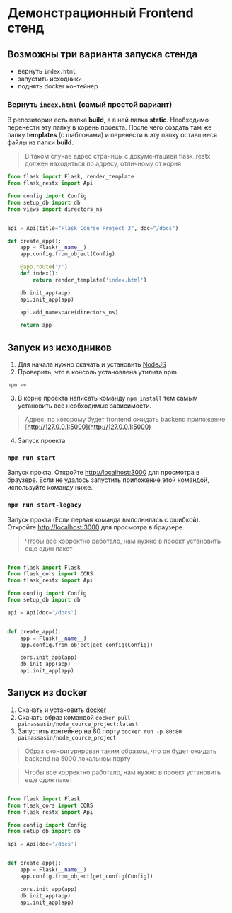 # Демонстрационный Frontend стенд

## Возможны три варианта запуска стенда
- вернуть `index.html`
- запустить исходники
- поднять docker контейнер

### Вернуть `index.html` (самый простой вариант)

В репозитории есть папка **build**, а в ней папка **static**. 
Необходимо перенести эту папку в корень проекта.
После чего создать там же папку **templates** (с шаблонами) и перенести в эту папку
оставшиеся файлы из папки **build**.

> В таком случае адрес страницы с документацией flask_restx должен
> находиться по адресу, отличному от корня
```python
from flask import Flask, render_template
from flask_restx import Api

from config import Config
from setup_db import db
from views import directors_ns


api = Api(title="Flask Course Project 3", doc="/docs")

def create_app():
    app = Flask(__name__)
    app.config.from_object(Config)

    @app.route('/')
    def index():
        return render_template('index.html')

    db.init_app(app)
    api.init_app(app)

    api.add_namespace(directors_ns)
    
    return app
```


## Запуск из исходников

1. Для начала нужно скачать и установить [NodeJS](https://nodejs.org/en/download/)
2. Проверить, что в консоль установлена утилита npm

```shell
npm -v
```

3. В корне проекта написать команду `npm install` тем самым установить все необходимые зависимости.

>  Адрес, по которому будет frontend ожидать backend 
> приложение [http://127.0.0.1:5000](http://127.0.0.1:5000)

4. Запуск проекта

### `npm run start`

Запуск прокта. Откройте [http://localhost:3000](http://localhost:3000) для просмотра в браузере.
Если не удалось запустить приложение этой командой, используйте команду ниже.

### ```npm run start-legacy```

Запуск прокта (Если первая команда выполнилась с ошибкой). Откройте [http://localhost:3000](http://localhost:3000) для просмотра в браузере.

> Чтобы все корректно работало, нам нужно в проект установить еще один пакет
```python

from flask import Flask
from flask_cors import CORS
from flask_restx import Api

from config import Config
from setup_db import db

api = Api(doc='/docs')


def create_app():
    app = Flask(__name__)
    app.config.from_object(get_config(Config))

    cors.init_app(app)
    db.init_app(app)
    api.init_app(app)
```

## Запуск из docker

1. Скачать и установить [docker](https://docs.docker.com/engine/install/)
2. Скачать образ командой `docker pull painassasin/node_cource_project:latest`
3. Запустить контейнер на 80 порту `docker run -p 80:80 painassasin/node_cource_project`

>Образ сконфигурирован таким образом, что он будет ожидать 
> backend на 5000 локальном порту
 
>Чтобы все корректно работало, нам нужно в проект установить еще один пакет
```python

from flask import Flask
from flask_cors import CORS
from flask_restx import Api

from config import Config
from setup_db import db

api = Api(doc='/docs')


def create_app():
    app = Flask(__name__)
    app.config.from_object(get_config(Config))

    cors.init_app(app)
    db.init_app(app)
    api.init_app(app)
```
